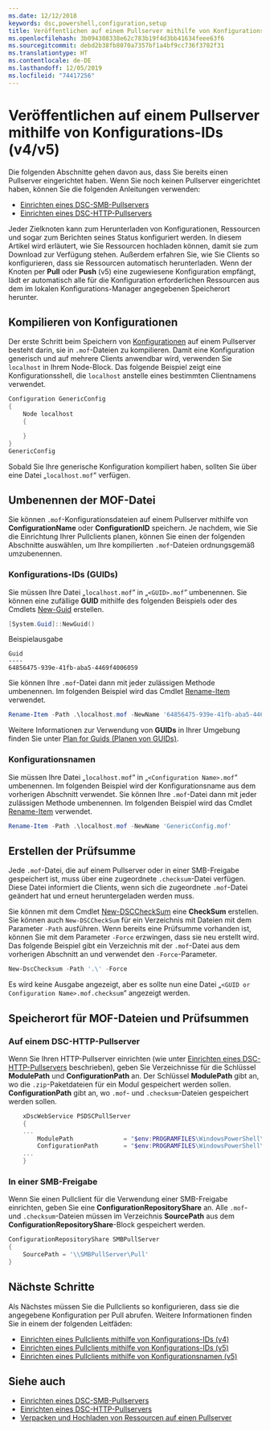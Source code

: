 ```yaml
---
ms.date: 12/12/2018
keywords: dsc,powershell,configuration,setup
title: Veröffentlichen auf einem Pullserver mithilfe von Konfigurations-IDs (v4/v5)
ms.openlocfilehash: 3b094308338e62c783b19f4d3bb41634feee63f6
ms.sourcegitcommit: debd2b38fb8070a7357bf1a4bf9cc736f3702f31
ms.translationtype: HT
ms.contentlocale: de-DE
ms.lasthandoff: 12/05/2019
ms.locfileid: "74417256"
---
```

# <a name="publish-to-a-pull-server-using-configuration-ids-v4v5"></a>Veröffentlichen auf einem Pullserver mithilfe von Konfigurations-IDs (v4/v5)

Die folgenden Abschnitte gehen davon aus, dass Sie bereits einen Pullserver eingerichtet haben. Wenn Sie noch keinen Pullserver eingerichtet haben, können Sie die folgenden Anleitungen verwenden:

- [Einrichten eines DSC-SMB-Pullservers](pullServerSmb.md)
- [Einrichten eines DSC-HTTP-Pullservers](pullServer.md)

Jeder Zielknoten kann zum Herunterladen von Konfigurationen, Ressourcen und sogar zum Berichten seines Status konfiguriert werden. In diesem Artikel wird erläutert, wie Sie Ressourcen hochladen können, damit sie zum Download zur Verfügung stehen. Außerdem erfahren Sie, wie Sie Clients so konfigurieren, dass sie Ressourcen automatisch herunterladen. Wenn der Knoten per **Pull** oder **Push** (v5) eine zugewiesene Konfiguration empfängt, lädt er automatisch alle für die Konfiguration erforderlichen Ressourcen aus dem im lokalen Konfigurations-Manager angegebenen Speicherort herunter.

## <a name="compile-configurations"></a>Kompilieren von Konfigurationen

Der erste Schritt beim Speichern von [Konfigurationen](../configurations/configurations.md) auf einem Pullserver besteht darin, sie in `.mof`-Dateien zu kompilieren. Damit eine Konfiguration generisch und auf mehrere Clients anwendbar wird, verwenden Sie `localhost` in Ihrem Node-Block. Das folgende Beispiel zeigt eine Konfigurationsshell, die `localhost` anstelle eines bestimmten Clientnamens verwendet.

```powershell
Configuration GenericConfig
{
    Node localhost
    {

    }
}
GenericConfig
```

Sobald Sie Ihre generische Konfiguration kompiliert haben, sollten Sie über eine Datei „`localhost.mof`“ verfügen.

## <a name="renaming-the-mof-file"></a>Umbenennen der MOF-Datei

Sie können `.mof`-Konfigurationsdateien auf einem Pullserver mithilfe von **ConfigurationName** oder **ConfigurationID** speichern. Je nachdem, wie Sie die Einrichtung Ihrer Pullclients planen, können Sie einen der folgenden Abschnitte auswählen, um Ihre kompilierten `.mof`-Dateien ordnungsgemäß umzubenennen.

### <a name="configuration-ids-guid"></a>Konfigurations-IDs (GUIDs)

Sie müssen Ihre Datei „`localhost.mof`“ in „`<GUID>.mof`“ umbenennen. Sie können eine zufällige **GUID** mithilfe des folgenden Beispiels oder des Cmdlets [New-Guid](/powershell/module/microsoft.powershell.utility/new-guid) erstellen.

```powershell
[System.Guid]::NewGuid()
```

Beispielausgabe

```Output
Guid
----
64856475-939e-41fb-aba5-4469f4006059
```

Sie können Ihre `.mof`-Datei dann mit jeder zulässigen Methode umbenennen. Im folgenden Beispiel wird das Cmdlet [Rename-Item](/powershell/module/microsoft.powershell.management/rename-item) verwendet.

```powershell
Rename-Item -Path .\localhost.mof -NewName '64856475-939e-41fb-aba5-4469f4006059.mof'
```

Weitere Informationen zur Verwendung von **GUIDs** in Ihrer Umgebung finden Sie unter [Plan for Guids (Planen von GUIDs)](/powershell/scripting/dsc/secureserver#guids).

### <a name="configuration-names"></a>Konfigurationsnamen

Sie müssen Ihre Datei „`localhost.mof`“ in „`<Configuration Name>.mof`“ umbenennen. Im folgenden Beispiel wird der Konfigurationsname aus dem vorherigen Abschnitt verwendet. Sie können Ihre `.mof`-Datei dann mit jeder zulässigen Methode umbenennen. Im folgenden Beispiel wird das Cmdlet [Rename-Item](/powershell/module/microsoft.powershell.management/rename-item) verwendet.

```powershell
Rename-Item -Path .\localhost.mof -NewName 'GenericConfig.mof'
```

## <a name="create-the-checksum"></a>Erstellen der Prüfsumme

Jede `.mof`-Datei, die auf einem Pullserver oder in einer SMB-Freigabe gespeichert ist, muss über eine zugeordnete `.checksum`-Datei verfügen.
Diese Datei informiert die Clients, wenn sich die zugeordnete `.mof`-Datei geändert hat und erneut heruntergeladen werden muss.

Sie können mit dem Cmdlet [New-DSCCheckSum](/powershell/module/psdesiredstateconfiguration/new-dscchecksum) eine **CheckSum** erstellen. Sie können auch `New-DSCCheckSum` für ein Verzeichnis mit Dateien mit dem Parameter `-Path` ausführen.
Wenn bereits eine Prüfsumme vorhanden ist, können Sie mit dem Parameter `-Force` erzwingen, dass sie neu erstellt wird. Das folgende Beispiel gibt ein Verzeichnis mit der `.mof`-Datei aus dem vorherigen Abschnitt an und verwendet den `-Force`-Parameter.

```powershell
New-DscChecksum -Path '.\' -Force
```

Es wird keine Ausgabe angezeigt, aber es sollte nun eine Datei „`<GUID or Configuration Name>.mof.checksum`“ angezeigt werden.

## <a name="where-to-store-mof-files-and-checksums"></a>Speicherort für MOF-Dateien und Prüfsummen

### <a name="on-a-dsc-http-pull-server"></a>Auf einem DSC-HTTP-Pullserver

Wenn Sie Ihren HTTP-Pullserver einrichten (wie unter [Einrichten eines DSC-HTTP-Pullservers](pullServer.md) beschrieben), geben Sie Verzeichnisse für die Schlüssel **ModulePath** und **ConfigurationPath** an. Der Schlüssel **ModulePath** gibt an, wo die `.zip`-Paketdateien für ein Modul gespeichert werden sollen. **ConfigurationPath** gibt an, wo `.mof`- und `.checksum`-Dateien gespeichert werden sollen.

```powershell
    xDscWebService PSDSCPullServer
    {
    ...
        ModulePath              = "$env:PROGRAMFILES\WindowsPowerShell\DscService\Modules"
        ConfigurationPath       = "$env:PROGRAMFILES\WindowsPowerShell\DscService\Configuration"
    ...
    }

```

### <a name="on-an-smb-share"></a>In einer SMB-Freigabe

Wenn Sie einen Pullclient für die Verwendung einer SMB-Freigabe einrichten, geben Sie eine **ConfigurationRepositoryShare** an.
Alle `.mof`- und `.checksum`-Dateien müssen im Verzeichnis **SourcePath** aus dem **ConfigurationRepositoryShare**-Block gespeichert werden.

```powershell
ConfigurationRepositoryShare SMBPullServer
{
    SourcePath = '\\SMBPullServer\Pull'
}
```

## <a name="next-steps"></a>Nächste Schritte

Als Nächstes müssen Sie die Pullclients so konfigurieren, dass sie die angegebene Konfiguration per Pull abrufen. Weitere Informationen finden Sie in einem der folgenden Leitfäden:

- [Einrichten eines Pullclients mithilfe von Konfigurations-IDs (v4)](pullClientConfigId4.md)
- [Einrichten eines Pullclients mithilfe von Konfigurations-IDs (v5)](pullClientConfigId.md)
- [Einrichten eines Pullclients mithilfe von Konfigurationsnamen (v5)](pullClientConfigNames.md)

## <a name="see-also"></a>Siehe auch

- [Einrichten eines DSC-SMB-Pullservers](pullServerSmb.md)
- [Einrichten eines DSC-HTTP-Pullservers](pullServer.md)
- [Verpacken und Hochladen von Ressourcen auf einen Pullserver](package-upload-resources.md)
